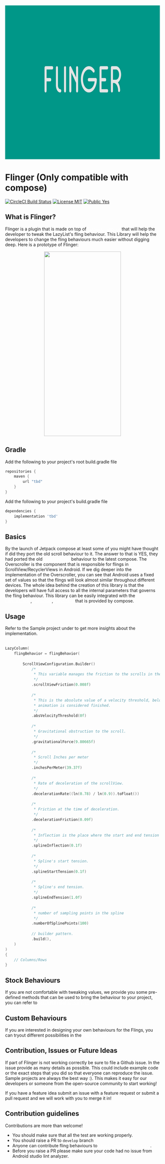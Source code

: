 <p align="center">
  <img src="https://github.com/iamjosephmj/flinger/blob/develop/repo-media/flinger.jpeg"
       width="700"
       height="500"
       />
</p>

# Flinger (Only compatible with compose)

[![CircleCI Build Status](https://circleci.com/gh/willowtreeapps/spruce-android.svg?style=shield)](https://app.circleci.com/projects/project-setup/github/iamjosephmj/flinger/)
[![License MIT](https://img.shields.io/badge/License-MIT-blue.svg?style=flat)](https://github.com/iamjosephmj/flinger/blob/main/LICENSE)
[![Public Yes](https://img.shields.io/badge/Public-yes-green.svg?style=flat)]()

## What is Flinger?

<p>

Flinger is a plugin that is made on top
of <a style = "color: white" href ="https://developer.android.com/jetpack/compose">`jetpack compose`</a>
that will help the developer to tweak the LazyList's fling behaviour. This Library will help the
developers to change the fling behaviours much easier without digging deep. Here is a prototype of
Flinger:
</p>

<p align="center">
  <img src="https://github.com/iamjosephmj/flinger/blob/develop/repo-media/flinger-demo.gif" 
     width="250" 
     height="600" 
    />
</p>

## Gradle

Add the following to your project's root build.gradle file

```groovy
repositories {
    maven {
        url "tbd"
    }
}
```

Add the following to your project's build.gradle file

```groovy
dependencies {
    implementation 'tbd'
}
```

## Basics

<p>

By the launch of Jetpack compose at least some of you might have thought if did they port the old
scroll behaviour to it. The answer to that is YES, they had ported the old
<a style = "color: white" href ="https://developer.android.com/reference/android/widget/OverScroller">`Overscroller`</a>
behaviour to the latest compose. The Overscroller is the component that is responsible for flings in
ScrollView/RecyclerViews in Android. If we dig deeper into the implementation of the Overscroller,
you can see that Android uses a fixed set of values so that the flings will look almost similar
throughout different devices. The whole idea behind the creation of this library is that the
developers will have full access to all the internal parameters that governs the fling behaviour.
This library can be easily integrated with
the <a style = "color: white" href ="https://developer.android.com/jetpack/compose/lists">`LazyColumns`</a>
,
<a style = "color: white" href ="https://developer.android.com/jetpack/compose/lists">`LazyRows`</a>
,
<a style = "color: white" href ="https://developer.android.com/jetpack/compose/lists">`LazyLists`</a>
that is provided by compose.
</p>

## Usage

Refer to the Sample project under to get more insights about the implementation.

```kotlin

LazyColumn(
    flingBehavior = flingBehavior(

        ScrollViewConfiguration.Builder()
            /*
             * This variable manages the friction to the scrolls in the LazyColumn
             */
            .scrollViewFriction(0.008f)

            /*
             * This is the absolute value of a velocity threshold, below which the
             * animation is considered finished.
             */
            .absVelocityThreshold(0f)

            /*
             * Gravitational obstruction to the scroll.
             */
            .gravitationalForce(9.80665f)

            /*
             * Scroll Inches per meter
             */
            .inchesPerMeter(39.37f)

            /*
             * Rate of deceleration of the scrollView.
             */
            .decelerationRate((ln(0.78) / ln(0.9)).toFloat())

            /*
             * Friction at the time of deceleration.
             */
            .decelerationFriction(0.09f)

            /*
             * Inflection is the place where the start and end tension lines cross each other.
             */
            .splineInflection(0.1f)

            /*
             * Spline's start tension.
             */
            .splineStartTension(0.1f)

            /*
             * Spline's end tension.
             */
            .splineEndTension(1.0f)

            /*
             * number of sampling points in the spline
             */
            .numberOfSplinePoints(100)

            // builder pattern.
            .build(),
    )
)
{
    // Columns/Rows
}

```

## Stock Behaviours

If you are not comfortable with tweaking values, we provide you some pre-defined methods that can be
used to bring the behaviour to your project, you can refer to
<a style = "color: white" href ="https://github.com/iamjosephmj/flinger/blob/main/flinger/src/main/java/io/iamjosephmj/flinger/bahaviours/StockFlingBehaviours.kt">`StockFlingBehaviours.kt`</a>

## Custom Behaviours

If you are interested in designing your own behaviours for the Flings, you can tryout different
possibilities in
the <a style = "color: white" href ="https://github.com/iamjosephmj/flinger/tree/develop/apk/">`Flinger app`</a>

## Contribution, Issues or Future Ideas

If part of Flinger is not working correctly be sure to file a Github issue. In the issue provide as
many details as possible. This could include example code or the exact steps that you did so that
everyone can reproduce the issue. Sample projects are always the best way :). This makes it easy for
our developers or someone from the open-source community to start working!

If you have a feature idea submit an issue with a feature request or submit a pull request and we
will work with you to merge it in!

## Contribution guidelines

Contributions are more than welcome!
- You should make sure that all the test are working properly.
- You should raise a PR to `develop` branch
- Anyone can contribute fling behaviours
to <a style = "color: white" href ="https://github.com/iamjosephmj/flinger/blob/main/flinger/src/main/java/io/iamjosephmj/flinger/bahaviours/StockFlingBehaviours.kt">`StockFlingBehaviours.kt`</a>
. 
- Before you raise a PR please make sure your code had no issue from Android studio lint analyzer.  

